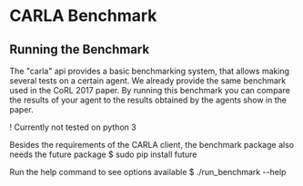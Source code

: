 CARLA Benchmark
===============

Running the Benchmark
-------------------------
The "carla" api provides a basic benchmarking system, that allows making
several tests on a certain agent. We already provide the same benchmark
used in the CoRL 2017 paper. By running this benchmark you can compare
the results of your agent to the results obtained by the agents
show in the paper. 

! Currently not tested on python 3

Besides the requirements of the CARLA client,
the benchmark package also needs the future package
    $ sudo pip install future

Run the help command to see options available
    $ ./run_benchmark --help




